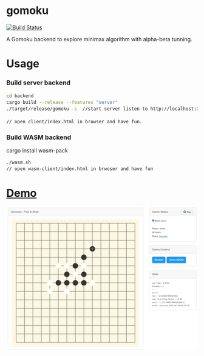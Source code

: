 # gomoku

[![Build Status](https://travis-ci.com/chenyukang/gomoku.svg?branch=main)](https://travis-ci.com/chenyukang/gomoku)

A Gomoku backend to explore minimax algorithm with alpha-beta tunning.

# Usage

### Build server backend
```sh
cd backend
cargo build --release --features "server"
./target/release/gomoku -s  //start server listen to http://localhost:3000

// open client/index.html in browser and have fun.
```

### Build WASM backend

cargo install wasm-pack
```sh
./wasm.sh
// open wasm-client/index.html in brwoser and have fun
```

# [Demo](https://lemon-hill-0c2cac210.azurestaticapps.net/)

![demo](./client/assets/gomoku_demo.png)